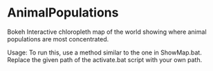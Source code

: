 # AnimalPopulations
Bokeh Interactive chloropleth map of the world showing where animal populations are most concentrated.

Usage:
To run this, use a method similar to the one in ShowMap.bat. Replace the given path of the activate.bat script with your own path.
